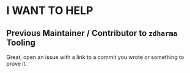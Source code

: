 # I WANT TO HELP

## Previous Maintainer / Contributor to `zdharma` Tooling

Great, open an issue with a link to a commit you wrote or something to prove it.
